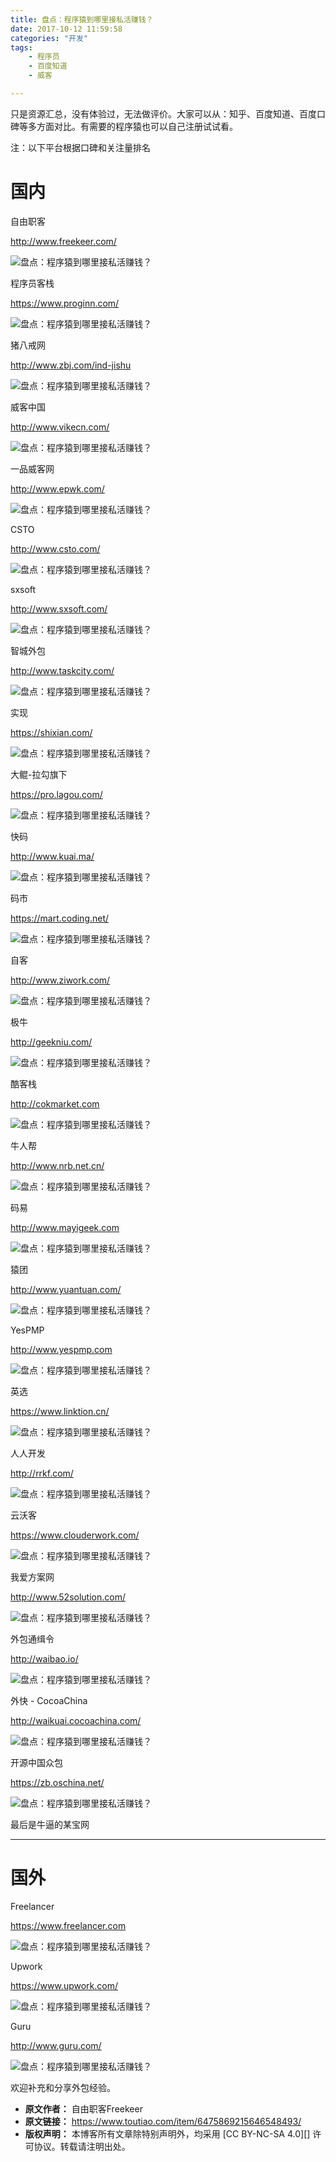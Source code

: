 ```yaml
---
title: 盘点：程序猿到哪里接私活赚钱？
date: 2017-10-12 11:59:58
categories: "开发"
tags:
	- 程序员
	- 百度知道
	- 威客

---
```


只是资源汇总，没有体验过，无法做评价。大家可以从：知乎、百度知道、百度口碑等多方面对比。有需要的程序猿也可以自己注册试试看。

注：以下平台根据口碑和关注量排名

# 国内 #

自由职客

http://www.freekeer.com/

![盘点：程序猿到哪里接私活赚钱？][VUYM-AEMA-AAQ3.jpg]

程序员客栈

https://www.proginn.com/

![盘点：程序猿到哪里接私活赚钱？][NNBY-ZRAM-UBAY.jpg]

猪八戒网

http://www.zbj.com/ind-jishu

![盘点：程序猿到哪里接私活赚钱？][ZBZZ-UJZF-U3UV.jpg]

威客中国

http://www.vikecn.com/

![盘点：程序猿到哪里接私活赚钱？][FYZI-MBMM-A6FR.jpg]

一品威客网

http://www.epwk.com/

![盘点：程序猿到哪里接私活赚钱？][R2AR-ZUZ2-EUVI.jpg]

CSTO

http://www.csto.com/

![盘点：程序猿到哪里接私活赚钱？][MQYE-EZMV-32IQ.jpg]

sxsoft

http://www.sxsoft.com/

![盘点：程序猿到哪里接私活赚钱？][VNMJ-YFEV-AZQM.jpg]

智城外包

http://www.taskcity.com/

![盘点：程序猿到哪里接私活赚钱？][EA6F-UJFE-BEFY.jpg]

实现

https://shixian.com/

![盘点：程序猿到哪里接私活赚钱？][UNYR-NQIQ-IYVM.jpg]

大鲲-拉勾旗下

https://pro.lagou.com/

![盘点：程序猿到哪里接私活赚钱？][NB63-IIEN-JUVA.jpg]

快码

http://www.kuai.ma/

![盘点：程序猿到哪里接私活赚钱？][E32A-AMUQ-UVVM.jpg]

码市

https://mart.coding.net/

![盘点：程序猿到哪里接私活赚钱？][MZVA-JBVF-RQVA.jpg]

自客

http://www.ziwork.com/

![盘点：程序猿到哪里接私活赚钱？][J6JR-IRNI-MFFQ.jpg]

极牛

http://geekniu.com/

![盘点：程序猿到哪里接私活赚钱？][FQBZ-QINJ-BAVF.jpg]

酷客栈

http://cokmarket.com

![盘点：程序猿到哪里接私活赚钱？][QFZE-YJUJ-6NUV.jpg]

牛人帮

http://www.nrb.net.cn/

![盘点：程序猿到哪里接私活赚钱？][QJER-JR2Y-IMAB.jpg]

码易

http://www.mayigeek.com

![盘点：程序猿到哪里接私活赚钱？][RVUF-BRYJ-R26R.jpg]

猿团

http://www.yuantuan.com/

![盘点：程序猿到哪里接私活赚钱？][M3IE-INQA-BFVA.jpg]

YesPMP

http://www.yespmp.com

![盘点：程序猿到哪里接私活赚钱？][2IUM-MRBY-VNRY.jpg]

英选

https://www.linktion.cn/

![盘点：程序猿到哪里接私活赚钱？][YFNE-7R7J-EIYN.jpg]

人人开发

http://rrkf.com/

![盘点：程序猿到哪里接私活赚钱？][VYQV-V2IV-NBI3.jpg]

云沃客

https://www.clouderwork.com/

![盘点：程序猿到哪里接私活赚钱？][BF3Y-RY7N-VNFN.jpg]

我爱方案网

http://www.52solution.com/

![盘点：程序猿到哪里接私活赚钱？][VJIJ-FMIA-EEZY.jpg]

外包通缉令

http://waibao.io/

![盘点：程序猿到哪里接私活赚钱？][AI6F-ZR7R-6FMI.jpg]

外快 - CocoaChina

http://waikuai.cocoachina.com/

![盘点：程序猿到哪里接私活赚钱？][ZFME-UEQN-RUIF.jpg]

开源中国众包

https://zb.oschina.net/

![盘点：程序猿到哪里接私活赚钱？][IJZY-FIUZ-JJAE.jpg]

最后是牛逼的某宝网

--------------------

# 国外 #

Freelancer

https://www.freelancer.com

![盘点：程序猿到哪里接私活赚钱？][MYMR-2IBJ-AUIQ.jpg]

Upwork

https://www.upwork.com/

![盘点：程序猿到哪里接私活赚钱？][IMQB-IQAV-NZJV.jpg]

Guru

http://www.guru.com/

![盘点：程序猿到哪里接私活赚钱？][V7RN-JRBE-BFFJ.jpg]

欢迎补充和分享外包经验。


[VUYM-AEMA-AAQ3.jpg]: /pro/os/crawler/VUYM-AEMA-AAQ3.jpg
[NNBY-ZRAM-UBAY.jpg]: /pro/os/crawler/NNBY-ZRAM-UBAY.jpg
[ZBZZ-UJZF-U3UV.jpg]: /pro/os/crawler/ZBZZ-UJZF-U3UV.jpg
[FYZI-MBMM-A6FR.jpg]: /pro/os/crawler/FYZI-MBMM-A6FR.jpg
[R2AR-ZUZ2-EUVI.jpg]: /pro/os/crawler/R2AR-ZUZ2-EUVI.jpg
[MQYE-EZMV-32IQ.jpg]: /pro/os/crawler/MQYE-EZMV-32IQ.jpg
[VNMJ-YFEV-AZQM.jpg]: /pro/os/crawler/VNMJ-YFEV-AZQM.jpg
[EA6F-UJFE-BEFY.jpg]: /pro/os/crawler/EA6F-UJFE-BEFY.jpg
[UNYR-NQIQ-IYVM.jpg]: /pro/os/crawler/UNYR-NQIQ-IYVM.jpg
[NB63-IIEN-JUVA.jpg]: /pro/os/crawler/NB63-IIEN-JUVA.jpg
[E32A-AMUQ-UVVM.jpg]: /pro/os/crawler/E32A-AMUQ-UVVM.jpg
[MZVA-JBVF-RQVA.jpg]: /pro/os/crawler/MZVA-JBVF-RQVA.jpg
[J6JR-IRNI-MFFQ.jpg]: /pro/os/crawler/J6JR-IRNI-MFFQ.jpg
[FQBZ-QINJ-BAVF.jpg]: /pro/os/crawler/FQBZ-QINJ-BAVF.jpg
[QFZE-YJUJ-6NUV.jpg]: /pro/os/crawler/QFZE-YJUJ-6NUV.jpg
[QJER-JR2Y-IMAB.jpg]: /pro/os/crawler/QJER-JR2Y-IMAB.jpg
[RVUF-BRYJ-R26R.jpg]: /pro/os/crawler/RVUF-BRYJ-R26R.jpg
[M3IE-INQA-BFVA.jpg]: /pro/os/crawler/M3IE-INQA-BFVA.jpg
[2IUM-MRBY-VNRY.jpg]: /pro/os/crawler/2IUM-MRBY-VNRY.jpg
[YFNE-7R7J-EIYN.jpg]: /pro/os/crawler/YFNE-7R7J-EIYN.jpg
[VYQV-V2IV-NBI3.jpg]: /pro/os/crawler/VYQV-V2IV-NBI3.jpg
[BF3Y-RY7N-VNFN.jpg]: /pro/os/crawler/BF3Y-RY7N-VNFN.jpg
[VJIJ-FMIA-EEZY.jpg]: /pro/os/crawler/VJIJ-FMIA-EEZY.jpg
[AI6F-ZR7R-6FMI.jpg]: /pro/os/crawler/AI6F-ZR7R-6FMI.jpg
[ZFME-UEQN-RUIF.jpg]: /pro/os/crawler/ZFME-UEQN-RUIF.jpg
[IJZY-FIUZ-JJAE.jpg]: /pro/os/crawler/IJZY-FIUZ-JJAE.jpg
[MYMR-2IBJ-AUIQ.jpg]: /pro/os/crawler/MYMR-2IBJ-AUIQ.jpg
[IMQB-IQAV-NZJV.jpg]: /pro/os/crawler/IMQB-IQAV-NZJV.jpg
[V7RN-JRBE-BFFJ.jpg]: /pro/os/crawler/V7RN-JRBE-BFFJ.jpg
 *  **原文作者：** 自由职客Freekeer
 *  **原文链接：** https://www.toutiao.com/item/6475869215646548493/
 *  **版权声明：** 本博客所有文章除特别声明外，均采用 [CC BY-NC-SA 4.0][] 许可协议。转载请注明出处。